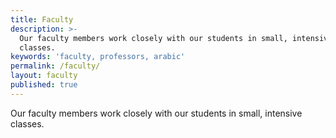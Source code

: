 ```yaml
---
title: Faculty
description: >-
  Our faculty members work closely with our students in small, intensive
  classes.
keywords: 'faculty, professors, arabic'
permalink: /faculty/
layout: faculty
published: true
---
```

Our faculty members work closely with our students in small, intensive classes.